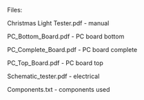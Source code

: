 Files:

Christmas Light Tester.pdf - manual

PC_Bottom_Board.pdf - PC board bottom

PC_Complete_Board.pdf -  PC board complete

PC_Top_Board.pdf - PC board top

Schematic_tester.pdf - electrical

Components.txt - components used
